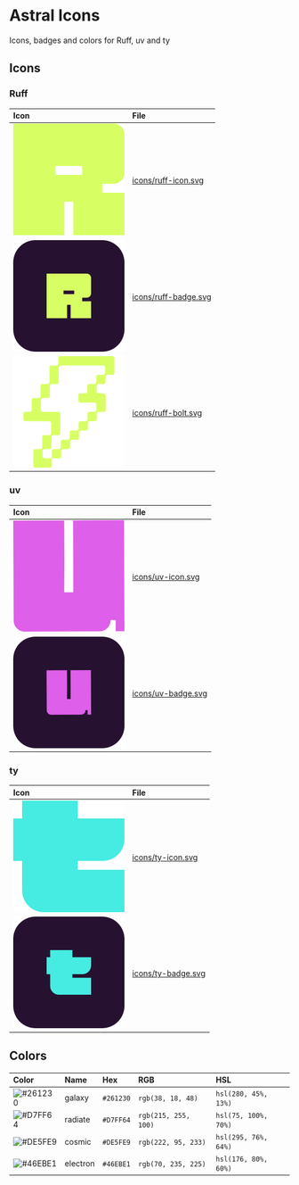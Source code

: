 # Astral Icons

Icons, badges and colors for Ruff, uv and ty

## Icons

### Ruff

| Icon                                | File                                         |
| :---------------------------------- | :------------------------------------------- |
| ![ruff icon](icons/ruff-icon.svg)   | [icons/ruff-icon.svg](icons/ruff-icon.svg)   |
| ![ruff badge](icons/ruff-badge.svg) | [icons/ruff-badge.svg](icons/ruff-badge.svg) |
| ![ruff bolt](icons/ruff-bolt.svg)   | [icons/ruff-bolt.svg](icons/ruff-bolt.svg)   |

### uv

| Icon                            | File                                     |
| :------------------------------ | :--------------------------------------- |
| ![uv icon](icons/uv-icon.svg)   | [icons/uv-icon.svg](icons/uv-icon.svg)   |
| ![uv badge](icons/uv-badge.svg) | [icons/uv-badge.svg](icons/uv-badge.svg) |

### ty

| Icon                            | File                                     |
| :------------------------------ | :--------------------------------------- |
| ![ty icon](icons/ty-icon.svg)   | [icons/ty-icon.svg](icons/ty-icon.svg)   |
| ![ty badge](icons/ty-badge.svg) | [icons/ty-badge.svg](icons/ty-badge.svg) |

## Colors

| Color                                              | Name     | Hex       | RGB                  | HSL                  |
| :------------------------------------------------- | :------- | :-------- | :------------------- | :------------------- |
| ![#261230](https://place-hold.it/24/261230?text=+) | galaxy   | `#261230` | `rgb(38, 18, 48)`    | `hsl(280, 45%, 13%)` |
| ![#D7FF64](https://place-hold.it/24/D7FF64?text=+) | radiate  | `#D7FF64` | `rgb(215, 255, 100)` | `hsl(75, 100%, 70%)` |
| ![#DE5FE9](https://place-hold.it/24/DE5FE9?text=+) | cosmic   | `#DE5FE9` | `rgb(222, 95, 233)`  | `hsl(295, 76%, 64%)` |
| ![#46EBE1](https://place-hold.it/24/46EBE1?text=+) | electron | `#46EBE1` | `rgb(70, 235, 225)`  | `hsl(176, 80%, 60%)` |
